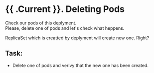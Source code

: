 # {{ .Current }}. Deleting Pods

Check our pods of this deplyment.<br>Please, delete one of pods and let's check what heppens.

ReplicaSet which is creatted by deplyment will create new one. Right?

## Task:
- Delete one of pods and verivy that the new one has been created.
